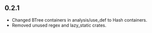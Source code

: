 ## 0.2.1

* Changed BTree containers in analysis/use_def to Hash containers.
* Removed unused regex and lazy_static crates.